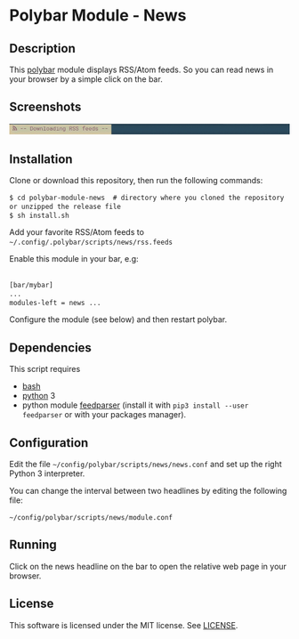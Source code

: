# Polybar Module - News

## Description
This [polybar](https://github.com/jaagr/polybar) module displays RSS/Atom feeds. So you can read news in your browser by a simple click on the bar.

## Screenshots

<img alt="Screenshot of polybar module: news" src="screenshots/polybar-module-news.gif" width="860">

## Installation
Clone or download this repository, then run the following commands:
```
$ cd polybar-module-news  # directory where you cloned the repository or unzipped the release file
$ sh install.sh
```

Add your favorite RSS/Atom feeds to `~/.config/.polybar/scripts/news/rss.feeds`

Enable this module in your bar, e.g:
```

[bar/mybar]
...
modules-left = news ...
```

Configure the module (see below) and then restart polybar.

## Dependencies
This script requires
- [bash](https://www.gnu.org/software/bash/)
- [python](https://www.python.org) 3
- python module [feedparser](https://github.com/kurtmckee/feedparser) (install it with `pip3 install --user feedparser` or with your packages manager).

## Configuration
Edit the file `~/config/polybar/scripts/news/news.conf` and set up the right Python 3 interpreter.

You can change the interval between two headlines by editing the following file:
```
~/config/polybar/scripts/news/module.conf
```

## Running
Click on the news headline on the bar to open the relative web page in your browser.

## License
This software is licensed under the MIT license. See [LICENSE](LICENSE.md).
